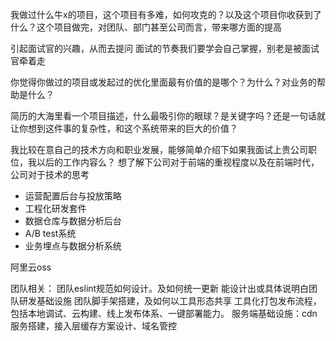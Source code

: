 
我做过什么牛x的项目，这个项目有多难，如何攻克的？以及这个项目你收获到了什么？这个项目做完，对团队、部门甚至公司而言，带来哪方面的提高

引起面试官的兴趣，从而去提问
面试的节奏我们要学会自己掌握，别老是被面试官牵着走

你觉得你做过的项目或发起过的优化里面最有价值的是哪个？为什么？对业务的帮助是什么？

简历的大海里看一个项目描述，什么最吸引你的眼球？是关键字吗？还是一句话就让你想到这件事的复杂性，和这个系统带来的巨大的价值？

我比较在意自己的技术方向和职业发展，能够简单介绍下如果我面试上贵公司职位，我以后的工作内容么？
想了解下公司对于前端的重视程度以及在前端时代，公司对于技术的思考


- 运营配置后台与投放策略
- 工程化研发套件
- 数据仓库与数据分析后台
- A/B test系统
- 业务埋点与数据分析系统

阿里云oss

团队相关：
团队eslint规范如何设计。及如何统一更新
能设计出或具体说明白团队研发基础设施
团队脚手架搭建，及如何以工具形态共享
工具化打包发布流程，包括本地调试、云构建、线上发布体系、一键部署能力。
服务端基础设施：cdn服务搭建，接入层缓存方案设计、域名管控
